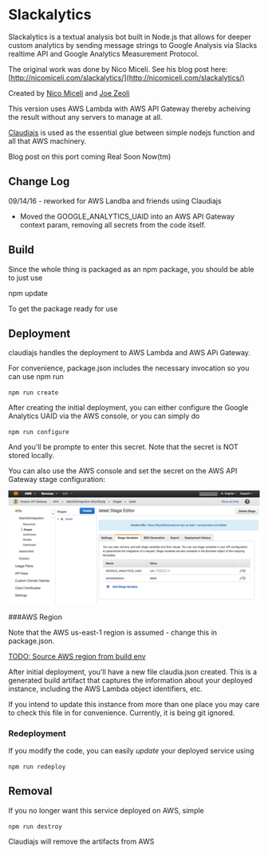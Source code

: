 # Slackalytics

Slackalytics is a textual analysis bot built in Node.js that allows for deeper custom analytics by sending message strings to Google Analysis via Slacks realtime API and Google Analytics Measurement Protocol.

The original work was done by Nico Miceli. See his blog post here: [http://nicomiceli.com/slackalytics/](http://nicomiceli.com/slackalytics/) 

Created by [Nico Miceli](http://nicomiceli.com) and [Joe Zeoli](http://joezeoli.com)

This version uses AWS Lambda with AWS API Gateway thereby acheiving the result without any servers to manage at all.

[Claudiajs](https://claudiajs.com/) is used as the essential glue between simple nodejs function and all that AWS machinery.

Blog post on this port coming Real Soon Now(tm)

Change Log
------------

09/14/16 - reworked for AWS Landba and friends using Claudiajs
- Moved the GOOGLE_ANALYTICS_UAID into an AWS API Gateway context param, removing all secrets from the code itself.
 
## Build

Since the whole thing is packaged as an npm package, you should be able to just use

  npm update
  
To get the package ready for use

## Deployment

claudiajs handles the deployment to AWS Lambda and AWS APi Gateway.

For convenience, package.json includes the necessary invocation so you can use npm run

`npm run create`

After creating the initial deployment, you can either configure the Google Analytics UAID via the AWS console, or you can simply do

`npm run configure`
  
And you'll be prompte to enter this secret. Note that the secret is NOT stored locally.

You can also use the AWS console and set the secret on the AWS API Gateway stage configuration:

![AWS API Gateway Stage Variable](stage_vars.png)

###AWS Region

Note that the AWS us-east-1 region is assumed - change this in package.json.

[TODO: Source AWS region from build env](https://github.com/verveguy/slackalytics/issues/1)

After initial deployment, you'll have a new file claudia.json created. This is a generated build artifact that captures the information about your deployed instance, including the AWS Lambda object identifiers, etc. 

If you intend to update this instance from more than one place you may care to check this file in for convenience. Currently, it is being git ignored. 

### Redeployment

If you modify the code, you can easily *update* your deployed service using

`npm run redeploy`

## Removal

If you no longer want this service deployed on AWS, simple

`npm run destroy`

Claudiajs will remove the artifacts from AWS

